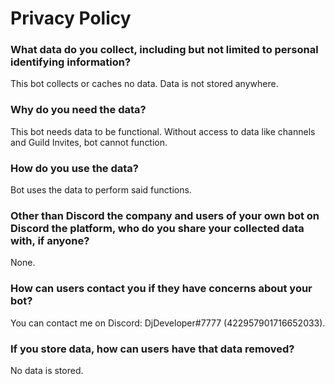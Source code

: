 # Privacy Policy

### What data do you collect, including but not limited to personal identifying information?

This bot collects or caches no data. Data is not stored anywhere.

### Why do you need the data?

This bot needs data to be functional. Without access to data like channels and Guild Invites, bot cannot function.

### How do you use the data?

Bot uses the data to perform said functions. 

### Other than Discord the company and users of your own bot on Discord the platform, who do you share your collected data with, if anyone?

None.

### How can users contact you if they have concerns about your bot?

You can contact me on Discord: DjDeveloper#7777 (422957901716652033).

### If you store data, how can users have that data removed?

No data is stored.

